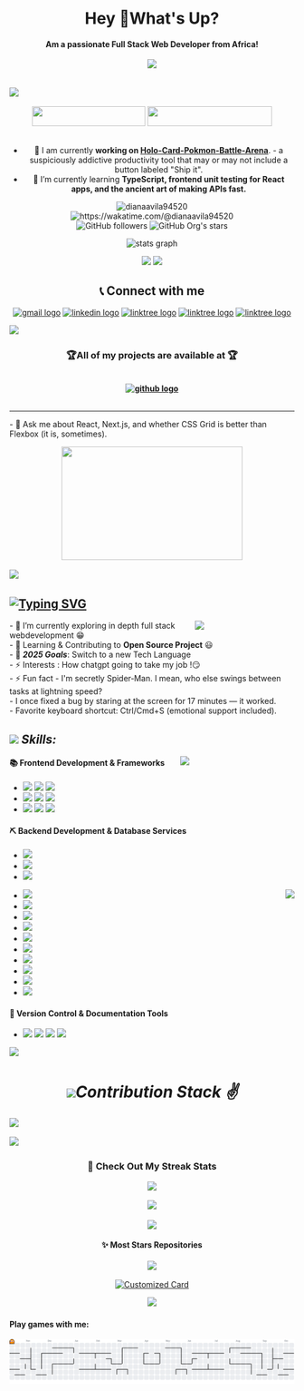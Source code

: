  <!-- Banner & Links -->

<h1 align="center">Hey 👋What's Up?</h1>

<h4 align="center">Am a  passionate Full Stack Web Developer from Africa!</h4>

<div align="center">
  <img height="200" src="https://c.tenor.com/5fTXcbu5_x0AAAAd/tenor.gif"  />
</div>
<br clear="both">

![](https://hit.yhype.me/github/profile?account_id=61287791)

<div align="center">
<a href = "#cv" ><img src="https://img.shields.io/badge/My%20CV-%40DIANA-blue" width="200" height="35"></a>
<a href = "https://github.com/dianaavila94520" ><img src="https://img.shields.io/badge/Website-My%20Portfolio-red" width="220" height="35"></a>
</div>

 <!-- Banner & Links -->

 <!-- Heading and BIO -->
<br>
<div align="center" width="150px">

- 🔭 I am currently <b>working on </b> **[Holo-Card-Pokmon-Battle-Arena](https://github.com/dianaavila94520/Holo-Card-Pokmon-Battle-Arena)**. -
  a suspiciously addictive productivity tool that may or may not include a button labeled "Ship it". <br />
- 🌱 I’m currently learning **TypeScript, frontend unit testing for React apps, and the ancient art of making APIs fast.** <br />

</div>

 <!-- Heading and BIO -->

 <!-- Profile Views - Waka Time Stats - Followers & Stars -->

<p align='center'>
<img src="https://komarev.com/ghpvc/?username=dianaavila94520&label=Profile%20views&color=0e75b6&style=flat" alt="dianaavila94520" /> <br>
<a herf = "https://wakatime.com/@dianaavila94520"> <img src="https://wakatime.com/badge/user/956d8c63-e07e-46bf-b197-9bbb31d68aa9.svg" alt="https://wakatime.com/@dianaavila94520" /> </a> 
<br>
<img alt="GitHub followers" src="https://img.shields.io/github/followers/dianaavila94520"> <img alt="GitHub Org's stars" src="https://img.shields.io/github/stars/dianaavila94520">
</p>

 <!-- Profile Views - Waka Time Stats - Followers & Stars -->

 <!-- Github Readme Stats -->
<p align='center'>
<img src="https://github-readme-stats.vercel.app/api?username=dianaavila94520&rank_icon=percentile&show=prs_merged,prs_merged_percentage&theme=monokai"  width="45%" alt="stats graph"  />
</p>
 <!-- Github Readme Stats -->
  <!-- Github Profile Summary Cards -->
<p align="center">
<img width="40%" src="http://github-profile-summary-cards.vercel.app/api/cards/repos-per-language?username=dianaavila94520&theme=monokai"  />
<img width="40%" src="http://github-profile-summary-cards.vercel.app/api/cards/most-commit-language?username=dianaavila94520&theme=monokai"  />
</p>

  <!-- Github Profile Summary Cards -->

<!-- Contact Section -->

<div align="center">

## 📞 Connect with me

<p align="center" >
<a href="mailto:dianaavila94520@gmail.com?subject=Want%20to%20contact%20you%20from%20github"><img src="https://raw.githubusercontent.com/maurodesouza/profile-readme-generator/master/src/assets/icons/social/gmail/default.svg" width="42" height="30" alt="gmail logo"/></a>
<a href="https://www.linkedin.com/dianaavila94520/"><img src="https://raw.githubusercontent.com/maurodesouza/profile-readme-generator/master/src/assets/icons/social/linkedin/default.svg" width="42" height="30" alt="linkedin logo"  /></a>
<a href="https://linktr.ee/dianaavila94520" ><img src="https://raw.githubusercontent.com/maurodesouza/profile-readme-generator/master/src/assets/icons/social/linktree/default.svg" width="42" height="30" alt="linktree logo"  /></a>
<a href="https://stackoverflow.com/users/13511410/dianaavila94520" ><img src="https://raw.githubusercontent.com/rahuldkjain/github-profile-readme-generator/master/src/images/icons/Social/stack-overflow.svg" width="42" height="30" alt="linktree logo"  /></a>
<a href="https://leetcode.com/dianaavila94520/" ><img src="https://raw.githubusercontent.com/rahuldkjain/github-profile-readme-generator/master/src/images/icons/Social/leet-code.svg" width="42" height="30" alt="linktree logo"  /></a>

</p>

</div>
<!-- Contact Section -->

<!-- Achievement Corner -->
<img src="https://user-images.githubusercontent.com/73097560/115834477-dbab4500-a447-11eb-908a-139a6edaec5c.gif">
<!--Hacktober Fest-->
<h3 align="center"><b>🏆All of my projects are available at  🏆</b> </h2> 
<br>
<div align="center"><b><a href="https://github.com/dianaavila94520?tab=repositories" ><img src="https://raw.githubusercontent.com/rahuldkjain/github-profile-readme-generator/master/src/images/icons/Social/github.svg" width="52" height="40" alt="github logo"  /></a> </b> </div><br>

 <!--Hacktober Fest-->
<hr>
 <!--Google Foobar -->
- 💬 Ask me about React, Next.js, and whether CSS Grid is better than Flexbox (it is, sometimes).
 <!--Google Foobar -->
<br>
 <!-- Achievement Corner -->

 <!-- Banners 2nd Phase -->
<p align='center'>
<img src="https://user-images.githubusercontent.com/74038190/212750155-3ceddfbd-19d3-40a3-87af-8d329c8323c4.gif" width="320px" height="200">
</p>
 <!-- Banners 2nd Phase -->
 <img src="https://user-images.githubusercontent.com/73097560/115834477-dbab4500-a447-11eb-908a-139a6edaec5c.gif">
 <!-- Typewriting Introduction -->

## [![Typing SVG](https://readme-typing-svg.demolab.com?font=Fira+Code&weight=600&size=22&pause=1000&color=51C1F7&width=470&lines=I'm+a+Software+Engineer+Student;I+am+also+a+Software+Developer+;Love+to+take+Photos+and+write+blogs)](https://git.io/typing-svg)

 <!-- Typewriting Introduction -->

 <!-- Banners 3rd Phase : About Me -->
<p align = 'right'>
<img align='right' src="https://media.giphy.com/media/ZVik7pBtu9dNS/giphy.gif" width="35%">
</p>
 <!-- Banners 3rd Phase : About Me -->

 <!-- About Me -->
<p align='left'>
- 🌱 I’m currently exploring in depth full stack webdevelopment 😁<br>
- 👯 Learning & Contributing to <b>Open Source Project</b> 😃<br>
- 🥅 <i><b>2025 Goals</b></i>: Switch to a new Tech Language <br>
- ⚡ Interests : How chatgpt going to take my job !😏<br>
- ⚡ Fun fact
-  I'm secretly Spider‑Man. I mean, who else swings between tasks at lightning speed?<br>
- I once fixed a bug by staring at the screen for 17 minutes — it worked.<br>
-  Favorite keyboard shortcut: Ctrl/Cmd+S (emotional support included).
</p>
 <!-- About Me -->

<!-- Skill Section -->

## <img src="https://media2.giphy.com/media/QssGEmpkyEOhBCb7e1/giphy.gif?cid=ecf05e47a0n3gi1bfqntqmob8g9aid1oyj2wr3ds3mg700bl&rid=giphy.gif" width ="27"><i> Skills: </i>

<!-- Banners 4th Phase : SpiderMan -->
<p align = 'right'>
<img align='right' src="https://media.tenor.com/fOD0TBLKQg8AAAAi/spider-man-no-way-home-marvel-studios.gif" width="40%">
</p>
<!-- Banners 4th Phase : SpiderMan -->

#### 📚 Frontend Development & Frameworks

- ![](https://ziadoua.github.io/m3-Markdown-Badges/badges/HTML/html1.svg)
  ![](https://ziadoua.github.io/m3-Markdown-Badges/badges/CSS/css2.svg)
  ![](https://ziadoua.github.io/m3-Markdown-Badges/badges/Javascript/javascript3.svg)
- ![](https://ziadoua.github.io/m3-Markdown-Badges/badges/TypeScript/typescript1.svg)
  ![](https://ziadoua.github.io/m3-Markdown-Badges/badges/React/react2.svg)
  ![](https://ziadoua.github.io/m3-Markdown-Badges/badges/NextJS/nextjs3.svg)
- ![](https://ziadoua.github.io/m3-Markdown-Badges/badges/TailwindCSS/tailwindcss1.svg)
  ![](https://ziadoua.github.io/m3-Markdown-Badges/badges/Bootstrap/bootstrap2.svg)
  ![](https://ziadoua.github.io/m3-Markdown-Badges/badges/Axios/axios2.svg)

#### ⛏️ Backend Development & Database Services

- ![](https://ziadoua.github.io/m3-Markdown-Badges/badges/NodeJS/nodejs2.svg)
- ![](https://ziadoua.github.io/m3-Markdown-Badges/badges/Express/express3.svg)
- ![](https://ziadoua.github.io/m3-Markdown-Badges/badges/Prisma/prisma1.svg)

<img align="right" height="200" src="https://c.tenor.com/xtjwnNUUUo8AAAAC/tenor.gif"  />

- ![](https://ziadoua.github.io/m3-Markdown-Badges/badges/MySQL/mysql3.svg)
- ![](https://ziadoua.github.io/m3-Markdown-Badges/badges/MongoDB/mongodb1.svg)
- ![](https://ziadoua.github.io/m3-Markdown-Badges/badges/PostgreSQL/postgresql3.svg)
- ![](https://ziadoua.github.io/m3-Markdown-Badges/badges/Python/python3.svg)
- ![](https://ziadoua.github.io/m3-Markdown-Badges/badges/Postman/postman1.svg)
- ![](https://ziadoua.github.io/m3-Markdown-Badges/badges/Docker/docker3.svg)
- ![](https://ziadoua.github.io/m3-Markdown-Badges/badges/Linux/linux2.svg)
- ![](https://ziadoua.github.io/m3-Markdown-Badges/badges/NestJS/nestjs1.svg)
- ![](https://ziadoua.github.io/m3-Markdown-Badges/badges/Jest/jest2.svg)
- ![](https://ziadoua.github.io/m3-Markdown-Badges/badges/Supabase/supabase1.svg)

#### 🚦 Version Control & Documentation Tools

- ![](https://ziadoua.github.io/m3-Markdown-Badges/badges/Git/git1.svg)
  ![](https://ziadoua.github.io/m3-Markdown-Badges/badges/Github/github1.svg)
  ![](https://ziadoua.github.io/m3-Markdown-Badges/badges/Markdown/markdown3.svg)
  ![](https://ziadoua.github.io/m3-Markdown-Badges/badges/Figma/figma1.svg)

<!-- Skill Section -->

<img src="https://user-images.githubusercontent.com/73097560/115834477-dbab4500-a447-11eb-908a-139a6edaec5c.gif">

<!-- Contribution Stack -->
<h1 align="center"><b><i><img src="https://media.giphy.com/media/iY8CRBdQXODJSCERIr/giphy.gif" width="35">Contribution Stack ✌️</i></b> </h1>

<!-- Contribution Statistics and Visuals -->

![](https://github-readme-activity-graph.vercel.app/graph?username=dianaavila94520&theme=tokyo-day)

<!-- Contribution Statistics and Visuals -->

<img src="https://user-images.githubusercontent.com/73097560/115834477-dbab4500-a447-11eb-908a-139a6edaec5c.gif">
<!-- Contribution Stack -->

<!-- Photography Section -->
<div align="center">
<h3> 📱 Check Out My Streak Stats</h3>

![](https://github-contribution-stats.vercel.app/api/?username=dianaavila94520)
 
<div align="center">
  <img src="https://streak-stats.demolab.com?user=dianaavila94520&locale=en&mode=daily&theme=dracula&hide_border=false&border_radius=5&order= 
</div>
<img src="https://user-images.githubusercontent.com/73097560/115834477-dbab4500-a447-11eb-908a-139a6edaec5c.gif">

<!-- Footer -->
<p align='center'>
<img align='center' src= "https://media.tenor.com/ivIQbWI5qe8AAAAi/spider-man-no-way-home-marvel-studios.gif" width="300px"  >
</p>
<!-- Footer -->

<!-- Projects and Repository -->

<div align='center'>

<h4 align="center"> ✨ Most Stars Repositories</h4>

![](https://m3-markdown-badges.vercel.app/stars/1/1/dianaavila94520/Holo-Card-Pokmon-Battle-Arena)

[![Customized Card](https://github-readme-stats.vercel.app/api/pin?username=dianaavila94520&repo=GitHub-Tutorial&title_color=DD8484&icon_color=E25822&text_color=A6A6A6&theme=highcontrast)](https://github.com/dianaavila94520/GitHub-Tutorial)

<img src="https://user-images.githubusercontent.com/73097560/115834477-dbab4500-a447-11eb-908a-139a6edaec5c.gif">

<h4 align="left">Play games with me:</h4>

<picture>
  <source media="(prefers-color-scheme: dark)" srcset="https://raw.githubusercontent.com/dianaavila94520/dianaavila94520/output/pacman-contribution-graph-dark.svg">
  <source media="(prefers-color-scheme: light)" srcset="https://raw.githubusercontent.com/dianaavila94520/dianaavila94520/output/pacman-contribution-graph.svg">
  <img alt="pacman contribution graph" src="https://raw.githubusercontent.com/dianaavila94520/dianaavila94520/output/pacman-contribution-graph.svg">
</picture>
